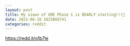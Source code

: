 ```yaml
--- 
layout: post 
title: My views of GME Phase 1 is BEARLY starting!!!🙌 
date: 2021-06-16 1623866741 
categories: reddit 
--- 
```

https://redd.it/o1b7le